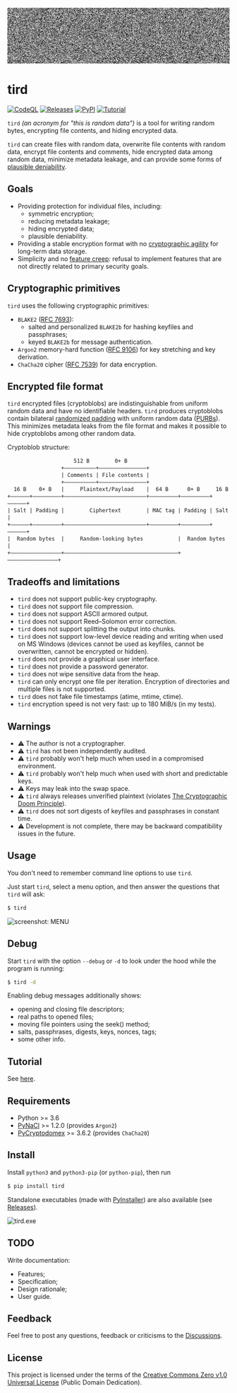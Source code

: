 ![Logo: random data visualization](https://raw.githubusercontent.com/hakavlad/tird/main/images/logo.png)

# tird

[![CodeQL](https://github.com/hakavlad/tird/actions/workflows/github-code-scanning/codeql/badge.svg)](https://github.com/hakavlad/tird/actions/workflows/github-code-scanning/codeql)
[![Releases](https://img.shields.io/github/v/release/hakavlad/tird?label=Release)](https://github.com/hakavlad/tird/releases)
[![PyPI](https://img.shields.io/pypi/v/tird?color=008080&label=PyPI)](https://pypi.org/project/tird/)
[![Tutorial](https://img.shields.io/badge/%F0%9F%93%96-Tutorial-808)](https://github.com/hakavlad/tird/blob/main/docs/tutorial/README.md)

`tird` *(an acronym for "this is random data")* is a tool for writing random bytes, encrypting file contents, and hiding encrypted data.

`tird` can create files with random data, overwrite file contents with random data, encrypt file contents and comments, hide encrypted data among random data, minimize metadata leakage, and can provide some forms of [plausible deniability](https://en.wikipedia.org/wiki/Plausible_deniability#Use_in_cryptography).

## Goals

- Providing protection for individual files, including:
  - symmetric encryption;
  - reducing metadata leakage;
  - hiding encrypted data;
  - plausible deniability.
- Providing a stable encryption format with no [cryptographic agility](https://en.wikipedia.org/wiki/Cryptographic_agility) for long-term data storage.
- Simplicity and no [feature creep](https://en.wikipedia.org/wiki/Feature_creep): refusal to implement features that are not directly related to primary security goals.

## Cryptographic primitives

`tird` uses the following cryptographic primitives:
- `BLAKE2` ([RFC 7693](https://datatracker.ietf.org/doc/html/rfc7693.html)):
  - salted and personalized `BLAKE2b` for hashing keyfiles and passphrases;
  - keyed `BLAKE2b` for message authentication.
- `Argon2` memory-hard function ([RFC 9106](https://datatracker.ietf.org/doc/html/rfc9106/)) for key stretching and key derivation.
- `ChaCha20` cipher ([RFC 7539](https://datatracker.ietf.org/doc/html/rfc7539)) for data encryption.

## Encrypted file format

`tird` encrypted files (cryptoblobs) are indistinguishable from uniform random data and have no identifiable headers. `tird` produces cryptoblobs contain bilateral [randomized padding](https://en.wikipedia.org/wiki/Padding_(cryptography)#Randomized_padding) with uniform random data ([PURBs](https://en.wikipedia.org/wiki/PURB_(cryptography))). This minimizes metadata leaks from the file format and makes it possible to hide cryptoblobs among other random data.

Cryptoblob structure:

```
                     512 B        0+ B
                 +——————————+———————————————+
                 | Comments | File contents |
                 +——————————+———————————————+
  16 B    0+ B   |     Plaintext/Payload    |  64 B      0+ B     16 B
+——————+—————————+——————————————————————————+—————————+—————————+——————+
| Salt | Padding |        Ciphertext        | MAC tag | Padding | Salt |
+——————+—————————+——————————————————————————+—————————+—————————+——————+
|  Random bytes  |     Random-looking bytes           |  Random bytes  |
+————————————————+————————————————————————————————————+————————————————+
```

## Tradeoffs and limitations

- `tird` does not support public-key cryptography.
- `tird` does not support file compression.
- `tird` does not support ASCII armored output.
- `tird` does not support Reed–Solomon error correction.
- `tird` does not support splitting the output into chunks.
- `tird` does not support low-level device reading and writing when used on MS Windows (devices cannot be used as keyfiles, cannot be overwritten, cannot be encrypted or hidden).
- `tird` does not provide a graphical user interface.
- `tird` does not provide a password generator.
- `tird` does not wipe sensitive data from the heap.
- `tird` can only encrypt one file per iteration. Encryption of directories and multiple files is not supported.
- `tird` does not fake file timestamps (atime, mtime, ctime).
- `tird` encryption speed is not very fast: up to 180 MiB/s (in my tests).

## Warnings

- ⚠️ The author is not a cryptographer.
- ⚠️ `tird` has not been independently audited.
- ⚠️ `tird` probably won't help much when used in a compromised environment.
- ⚠️ `tird` probably won't help much when used with short and predictable keys.
- ⚠️ Keys may leak into the swap space.
- ⚠️ `tird` always releases unverified plaintext (violates [The Cryptographic Doom Principle](https://moxie.org/2011/12/13/the-cryptographic-doom-principle.html)).
- ⚠️ `tird` does not sort digests of keyfiles and passphrases in constant time.
- ⚠️ Development is not complete, there may be backward compatibility issues in the future.

## Usage

You don't need to remember command line options to use `tird`.

Just start `tird`, select a menu option, and then answer the questions that `tird` will ask:

```bash
$ tird
```

![screenshot: MENU](https://i.imgur.com/1ADqg6z.png)

## Debug

Start `tird` with the option `--debug` or `-d` to look under the hood while the program is running:

```bash
$ tird -d
```

Enabling debug messages additionally shows:
- opening and closing file descriptors;
- real paths to opened files;
- moving file pointers using the seek() method;
- salts, passphrases, digests, keys, nonces, tags;
- some other info.

## Tutorial

See [here](https://github.com/hakavlad/tird/blob/main/docs/tutorial/README.md).

## Requirements

- Python >= 3.6
- [PyNaCl](https://pypi.org/project/PyNaCl/) >= 1.2.0 (provides `Argon2`)
- [PyCryptodomex](https://pypi.org/project/pycryptodomex/) >= 3.6.2 (provides `ChaCha20`)

## Install

Install `python3` and `python3-pip` (or `python-pip`), then run

```bash
$ pip install tird
```

Standalone executables (made with [PyInstaller](https://pyinstaller.org/en/stable/)) are also available (see [Releases](https://github.com/hakavlad/tird/releases)).

![tird.exe](https://i.imgur.com/3ls7OOe.png)

## TODO

Write documentation:
- Features;
- Specification;
- Design rationale;
- User guide.

## Feedback

Feel free to post any questions, feedback or criticisms to the [Discussions](https://github.com/hakavlad/tird/discussions).

## License

This project is licensed under the terms of the [Creative Commons Zero v1.0 Universal License](https://github.com/hakavlad/tird/blob/main/LICENSE) (Public Domain Dedication).
